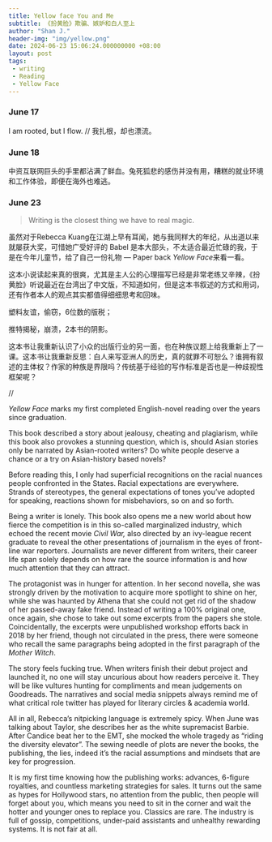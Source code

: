 ```yaml
---
title: Yellow face You and Me
subtitle: 《扮黄脸》欺骗、嫉妒和白人至上
author: "Shan J."
header-img: "img/yellow.png"
date: 2024-06-23 15:06:24.000000000 +08:00
layout: post
tags:
 - writing
 - Reading
 - Yellow Face
---
```


### June 17

I am rooted, but I flow. // 我扎根，却也漂流。

### June 18

中资互联网巨头的手里都沾满了鲜血。兔死狐悲的感伤并没有用，糟糕的就业环境和工作体验，即便在海外也难逃。

### June 23

> Writing is the closest thing we have to real magic.

虽然对于Rebecca Kuang在江湖上早有耳闻，她与我同样大的年纪，从出道以来就屡获大奖，可惜她广受好评的 Babel 是本大部头，不太适合最近忙碌的我，于是在今年儿童节，给了自己一份礼物 — Paper back *Yellow Face*来看一看。

这本小说读起来真的很爽，尤其是主人公的心理描写已经是非常老练又辛辣，《扮黄脸》听说最近在台湾出了中文版，不知道如何，但是这本书叙述的方式和用词，还有作者本人的观点其实都值得细细思考和回味。

塑料友谊，偷窃，6位数的版税；

推特揭秘，崩溃，2本书的阴影。

这本书让我重新认识了小众的出版行业的另一面，也在种族议题上给我重新上了一课。这本书让我重新反思：白人来写亚洲人的历史，真的就罪不可恕么？谁拥有叙述的主体权？作家的种族是界限吗？传统基于经验的写作标准是否也是一种歧视性框架呢？


//

*Yellow Face* marks my first completed English-novel reading over the years since graduation.

This book described a story about jealousy, cheating and plagiarism, while this book also provokes a stunning question, which is, should Asian stories only be narrated by Asian-rooted writers? Do white people deserve a chance or a try on Asian-history based novels?

Before reading this, I only had superficial recognitions on the racial nuances people confronted in the States. Racial expectations are everywhere. Strands of stereotypes, the general expectations of tones you’ve adopted for speaking, reactions shown for misbehaviors, so on and so forth.

Being a writer is lonely. This book also opens me a new world about how fierce the competition is in this so-called marginalized industry, which echoed the recent movie *Civil War,* also directed by an ivy-league recent graduate to reveal the other presentations of journalism in the eyes of front-line war reporters. Journalists are never different from writers, their career life span solely depends on how rare the source information is and how much attention that they can attract.

The protagonist was in hunger for attention. In her second novella, she was strongly driven by the motivation to acquire more spotlight to shine on her, while she was haunted by Athena that she could not get rid of the shadow of her passed-away fake friend. Instead of writing a 100% original one, once again, she chose to take out some excerpts from the papers she stole. Coincidentally, the excerpts were unpublished workshop efforts back in 2018 by her friend, though not circulated in the press, there were someone who recall the same paragraphs being adopted in the first paragraph of the *Mother Witch*.

The story feels fucking true. When writers finish their debut project and launched it, no one will stay uncurious about how readers perceive it. They will be like vultures hunting for compliments and mean judgements on Goodreads. The narratives and social media snippets always remind me of what critical role twitter has played for literary circles & academia world.

All in all, Rebecca’s nitpicking language is extremely spicy. When June was talking about Taylor, she describes her as the white supremacist Barbie. After Candice beat her to the EMT, she mocked the whole tragedy as “riding the diversity elevator”.  The sewing needle of plots are never the books, the publishing, the lies, indeed it’s the racial assumptions and mindsets that are key for progression.

It is my first time knowing how the publishing works: advances, 6-figure royalties, and countless marketing strategies for sales. It turns out the same as hypes for Hollywood stars, no attention from the public, then people will forget about you, which means you need to sit in the corner and wait the hotter and younger ones to replace you. Classics are rare. The industry is full of gossip, competitions, under-paid assistants and unhealthy rewarding systems. It is not fair at all.

